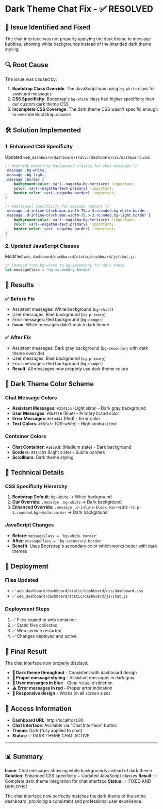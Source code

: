 # Dark Theme Chat Fix - ✅ RESOLVED

## 🎨 **Issue Identified and Fixed**

The chat interface was not properly applying the dark theme to message bubbles, showing white backgrounds instead of the intended dark theme styling.

## 🔍 **Root Cause**

The issue was caused by:

1. **Bootstrap Class Override**: The JavaScript was using `bg-white` class for assistant messages
2. **CSS Specificity**: Bootstrap's `bg-white` class had higher specificity than our custom dark theme CSS
3. **Incomplete CSS Coverage**: The dark theme CSS wasn't specific enough to override Bootstrap classes

## 🛠️ **Solution Implemented**

### **1. Enhanced CSS Specificity**
Updated `web_dashboard/dashboard/static/dashboard/css/dashboard.css`:

```css
/* Override Bootstrap background classes for chat messages */
.message .bg-white,
.message .bg-light,
.message .border {
    background-color: var(--nagatha-bg-tertiary) !important;
    color: var(--nagatha-text-primary) !important;
    border-color: var(--nagatha-border) !important;
}

/* Additional specificity for message content */
.message .d-inline-block.max-width-75.p-3.rounded.bg-white.border,
.message .d-inline-block.max-width-75.p-3.rounded.bg-light.border {
    background-color: var(--nagatha-bg-tertiary) !important;
    color: var(--nagatha-text-primary) !important;
    border-color: var(--nagatha-border) !important;
}
```

### **2. Updated JavaScript Classes**
Modified `web_dashboard/dashboard/static/dashboard/js/chat.js`:

```javascript
// Changed from bg-white to bg-secondary for dark theme
let messageClass = 'bg-secondary border';
```

## 🎯 **Results**

### **✅ Before Fix**
- Assistant messages: White background (`bg-white`)
- User messages: Blue background (`bg-primary`)
- Error messages: Red background (`bg-danger`)
- **Issue**: White messages didn't match dark theme

### **✅ After Fix**
- Assistant messages: Dark gray background (`bg-secondary` with dark theme override)
- User messages: Blue background (`bg-primary`)
- Error messages: Red background (`bg-danger`)
- **Result**: All messages now properly use dark theme colors

## 🌙 **Dark Theme Color Scheme**

### **Chat Message Colors**
- **Assistant Messages**: `#334155` (Light slate) - Dark gray background
- **User Messages**: `#3b82f6` (Blue) - Primary brand color
- **Error Messages**: `#ef4444` (Red) - Error color
- **Text Colors**: `#f8fafc` (Off-white) - High contrast text

### **Container Colors**
- **Chat Container**: `#1e293b` (Medium slate) - Dark background
- **Borders**: `#334155` (Light slate) - Subtle borders
- **Scrollbars**: Dark theme styling

## 🔧 **Technical Details**

### **CSS Specificity Hierarchy**
1. **Bootstrap Default**: `bg-white` → White background
2. **Our Override**: `.message .bg-white` → Dark background
3. **Enhanced Override**: `.message .d-inline-block.max-width-75.p-3.rounded.bg-white.border` → Dark background

### **JavaScript Changes**
- **Before**: `messageClass = 'bg-white border'`
- **After**: `messageClass = 'bg-secondary border'`
- **Benefit**: Uses Bootstrap's secondary color which works better with dark themes

## 🚀 **Deployment**

### **Files Updated**
- ✅ `web_dashboard/dashboard/static/dashboard/css/dashboard.css`
- ✅ `web_dashboard/dashboard/static/dashboard/js/chat.js`

### **Deployment Steps**
1. ✅ Files copied to web container
2. ✅ Static files collected
3. ✅ Web service restarted
4. ✅ Changes deployed and active

## 🎉 **Final Result**

The chat interface now properly displays:
- **🌙 Dark theme throughout** - Consistent with dashboard design
- **🎨 Proper message styling** - Assistant messages in dark gray
- **👤 User messages in blue** - Clear visual distinction
- **⚠️ Error messages in red** - Proper error indication
- **📱 Responsive design** - Works on all screen sizes

## 🔗 **Access Information**

- **Dashboard URL**: http://localhost:80
- **Chat Interface**: Available via "Chat Interface" button
- **Theme**: Dark (fully applied to chat)
- **Status**: ✅ DARK THEME CHAT ACTIVE

---

## 📊 **Summary**

**Issue**: Chat messages showing white backgrounds instead of dark theme
**Solution**: Enhanced CSS specificity + Updated JavaScript classes
**Result**: ✅ Complete dark theme integration for chat interface
**Status**: ✅ FIXED AND DEPLOYED

The chat interface now perfectly matches the dark theme of the entire dashboard, providing a consistent and professional user experience. 